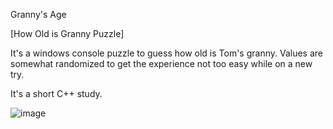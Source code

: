 Granny's Age

[How Old is Granny Puzzle]

It's a windows console puzzle to guess how old is Tom's granny.
Values are somewhat randomized to get the experience not too easy while on a new try.

It's a short C++ study.

![image](https://user-images.githubusercontent.com/8191195/136543506-571c015e-1896-43cf-a3c5-0e3b7e304258.png)
